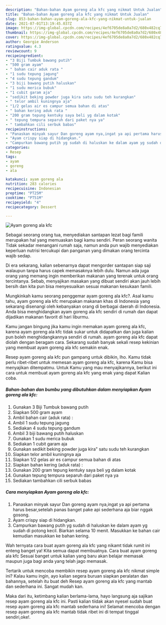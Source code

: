 ```yaml
---
description: "Bahan-bahan Ayam goreng ala kfc yang nikmat Untuk Jualan"
title: "Bahan-bahan Ayam goreng ala kfc yang nikmat Untuk Jualan"
slug: 853-bahan-bahan-ayam-goreng-ala-kfc-yang-nikmat-untuk-jualan
date: 2021-07-01T13:19:45.037Z
image: https://img-global.cpcdn.com/recipes/4ef6705de8a0a7d2/680x482cq70/ayam-goreng-ala-kfc-foto-resep-utama.jpg
thumbnail: https://img-global.cpcdn.com/recipes/4ef6705de8a0a7d2/680x482cq70/ayam-goreng-ala-kfc-foto-resep-utama.jpg
cover: https://img-global.cpcdn.com/recipes/4ef6705de8a0a7d2/680x482cq70/ayam-goreng-ala-kfc-foto-resep-utama.jpg
author: Georgie Anderson
ratingvalue: 4.3
reviewcount: 9
recipeingredient:
- "3 Biji Tumbuk bawang putih"
- "500 gram ayam"
- " bahan cair aduk rata "
- "1 sudu tepung jagung"
- "4 sudu tepung gandum"
- "3 biji bawang putih haluskan"
- "1 sudu merica bubuk"
- "1 cubit garam aja"
- "sedikit beking powder juga kira satu sudu teh kurangkan"
- " telor ambil kuningnya aja"
- "1/2 gelas air es campur semua bahan di atas"
- " bahan kering aduk rata "
- "200 gram tepung kentuky saya beli yg dalam kotak"
- " tepung tempura separuh dari paket nya ya"
- " tambahkan cili serbuk babas"
recipeinstructions:
- "Panaskan minyak sayur Dan goreng ayam nya,ingat ya api pertama harus besar,setelah panas banget pake api sederhana aja biar nggak gosong."
- "Ayam crispy siap di hidangkan."
- "Campurkan bawang putih yg sudah di haluskan ke dalam ayam yg sudah di potong kecil. Biarkan selama 10 menit. Masukkan ke bahan cair kemudian masukkan ke bahan kering."
categories:
- Resep
tags:
- ayam
- goreng
- ala

katakunci: ayam goreng ala 
nutrition: 283 calories
recipecuisine: Indonesian
preptime: "PT25M"
cooktime: "PT51M"
recipeyield: "4"
recipecategory: Dessert

---
```



![Ayam goreng ala kfc](https://img-global.cpcdn.com/recipes/4ef6705de8a0a7d2/680x482cq70/ayam-goreng-ala-kfc-foto-resep-utama.jpg)

Sebagai seorang orang tua, menyediakan santapan lezat bagi famili merupakan hal yang memuaskan bagi kamu sendiri. Peran seorang  wanita Tidak sekadar menangani rumah saja, namun anda pun wajib menyediakan keperluan nutrisi tercukupi dan panganan yang dimakan orang tercinta wajib sedap.

Di era  sekarang, kalian sebenarnya dapat mengorder santapan siap saji walaupun tanpa harus capek memasaknya lebih dulu. Namun ada juga orang yang memang ingin memberikan makanan yang terenak untuk orang tercintanya. Sebab, menyajikan masakan yang dibuat sendiri akan jauh lebih bersih dan kita pun bisa menyesuaikan sesuai makanan kesukaan famili. 



Mungkinkah kamu seorang penggemar ayam goreng ala kfc?. Asal kamu tahu, ayam goreng ala kfc merupakan makanan khas di Indonesia yang sekarang disenangi oleh kebanyakan orang di berbagai daerah di Indonesia. Anda bisa menghidangkan ayam goreng ala kfc sendiri di rumah dan dapat dijadikan makanan favorit di hari liburmu.

Kamu jangan bingung jika kamu ingin memakan ayam goreng ala kfc, karena ayam goreng ala kfc tidak sukar untuk didapatkan dan juga kalian pun boleh menghidangkannya sendiri di rumah. ayam goreng ala kfc dapat diolah dengan beragam cara. Sekarang sudah banyak sekali resep kekinian yang membuat ayam goreng ala kfc semakin enak.

Resep ayam goreng ala kfc pun gampang untuk dibikin, lho. Kamu tidak perlu ribet-ribet untuk memesan ayam goreng ala kfc, karena Kamu bisa menyajikan ditempatmu. Untuk Kamu yang mau menyajikannya, berikut ini cara untuk membuat ayam goreng ala kfc yang enak yang dapat Kalian coba.

<!--inarticleads1-->

##### Bahan-bahan dan bumbu yang dibutuhkan dalam menyiapkan Ayam goreng ala kfc:

1. Gunakan 3 Biji Tumbuk bawang putih
1. Siapkan 500 gram ayam
1. Ambil  bahan cair (aduk rata) :
1. Ambil 1 sudu tepung jagung
1. Sediakan 4 sudu tepung gandum
1. Ambil 3 biji bawang putih haluskan
1. Gunakan 1 sudu merica bubuk
1. Sediakan 1 cubit garam aja
1. Gunakan sedikit beking powder juga kira&#34; satu sudu teh kurangkan
1. Siapkan  telor ambil kuningnya aja
1. Siapkan 1/2 gelas air es campur semua bahan di atas
1. Siapkan  bahan kering (aduk rata) :
1. Gunakan 200 gram tepung kentuky saya beli yg dalam kotak
1. Gunakan  tepung tempura separuh dari paket nya ya
1. Sediakan  tambahkan cili serbuk babas




<!--inarticleads2-->

##### Cara menyiapkan Ayam goreng ala kfc:

1. Panaskan minyak sayur Dan goreng ayam nya,ingat ya api pertama harus besar,setelah panas banget pake api sederhana aja biar nggak gosong.
1. Ayam crispy siap di hidangkan.
1. Campurkan bawang putih yg sudah di haluskan ke dalam ayam yg sudah di potong kecil. Biarkan selama 10 menit. Masukkan ke bahan cair kemudian masukkan ke bahan kering.




Wah ternyata cara buat ayam goreng ala kfc yang nikamt tidak rumit ini enteng banget ya! Kita semua dapat membuatnya. Cara buat ayam goreng ala kfc Sesuai banget untuk kalian yang baru akan belajar memasak maupun juga bagi anda yang telah jago memasak.

Tertarik untuk mencoba membikin resep ayam goreng ala kfc nikmat simple ini? Kalau kamu ingin, ayo kalian segera buruan siapkan peralatan dan bahannya, setelah itu buat deh Resep ayam goreng ala kfc yang mantab dan sederhana ini. Sangat mudah kan. 

Maka dari itu, ketimbang kalian berlama-lama, hayo langsung aja sajikan resep ayam goreng ala kfc ini. Pasti kalian tiidak akan nyesel sudah buat resep ayam goreng ala kfc mantab sederhana ini! Selamat mencoba dengan resep ayam goreng ala kfc mantab tidak ribet ini di tempat tinggal sendiri,oke!.

